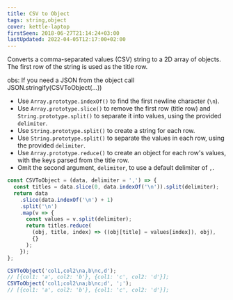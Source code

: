 ```yaml
---
title: CSV to Object
tags: string,object
cover: kettle-laptop
firstSeen: 2018-06-27T21:14:24+03:00
lastUpdated: 2022-04-05T12:17:00+02:00
---
```


Converts a comma-separated values (CSV) string to a 2D array of objects.
The first row of the string is used as the title row.

obs: If you need a JSON from the object call JSON.stringify(CSVToObject(...))

- Use `Array.prototype.indexOf()` to find the first newline character (`\n`).
- Use `Array.prototype.slice()` to remove the first row (title row) and `String.prototype.split()` to separate it into values, using the provided `delimiter`.
- Use `String.prototype.split()` to create a string for each row.
- Use `String.prototype.split()` to separate the values in each row, using the provided `delimiter`.
- Use `Array.prototype.reduce()` to create an object for each row's values, with the keys parsed from the title row.
- Omit the second argument, `delimiter`, to use a default delimiter of `,`.

```js
const CSVToObject = (data, delimiter = ',') => {
  const titles = data.slice(0, data.indexOf('\n')).split(delimiter);
  return data
    .slice(data.indexOf('\n') + 1)
    .split('\n')
    .map(v => {
      const values = v.split(delimiter);
      return titles.reduce(
        (obj, title, index) => ((obj[title] = values[index]), obj),
        {}
      );
    });
};
```

```js
CSVToObject('col1,col2\na,b\nc,d');
// [{col1: 'a', col2: 'b'}, {col1: 'c', col2: 'd'}];
CSVToObject('col1;col2\na;b\nc;d', ';');
// [{col1: 'a', col2: 'b'}, {col1: 'c', col2: 'd'}];
```
